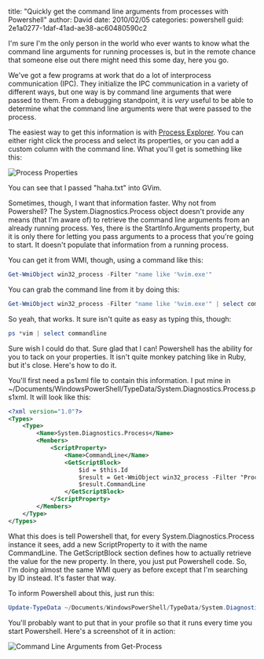 
title: "Quickly get the command line arguments from processes with Powershell"
author: David
date: 2010/02/05
categories: powershell
guid: 2e1a0277-1daf-41ad-ae38-ac60480590c2

I'm sure I'm the only person in the world who ever wants to know what the command line arguments for running processes is, but in the remote chance that someone else out there might need this some day, here you go. 

We've got a few programs at work that do a lot of interprocess communication (IPC). They initialize the IPC communication in a variety of different ways, but one way is by command line arguments that were passed to them. From a debugging standpoint, it is *very* useful to be able to determine what the command line arguments were that were passed to the process. 

The easiest way to get this information is with [Process Explorer](http://technet.microsoft.com/en-us/sysinternals/bb896653.aspx). You can either right click the process and select its properties, or you can add a custom column with the command line. What you'll get is something like this: 

![Process Properties](https://s3.amazonaws.com/mohundro/blog/WindowsLiveWriter/Quicklygetthecommandlineargumentsfrompro_BAE3/image_4.png)  

You can see that I passed "haha.txt" into GVim. 

Sometimes, though, I want that information faster. Why not from Powershell? The System.Diagnostics.Process object doesn't provide any means (that I'm aware of) to retrieve the command line arguments from an already running process. Yes, there is the StartInfo.Arguments property, but it is only there for letting you pass arguments to a process that you're going to start. It doesn't populate that information from a running process. 

You can get it from WMI, though, using a command like this: 

```powershell
Get-WmiObject win32_process -Filter "name like '%vim.exe'" 
```

You can grab the command line from it by doing this: 

```powershell
Get-WmiObject win32_process -Filter "name like '%vim.exe'" | select commandline 
```

So yeah, that works. It sure isn't quite as easy as typing this, though: 

```powershell
ps *vim | select commandline 
```

Sure wish I could do that. Sure glad that I can! Powershell has the ability for you to tack on your properties. It isn't quite monkey patching like in Ruby, but it's close. Here's how to do it. 

You'll first need a ps1xml file to contain this information. I put mine in ~/Documents/WindowsPowerShell/TypeData/System.Diagnostics.Process.ps1xml. It will look like this:

```xml
<?xml version="1.0"?>
<Types>
    <Type> 
        <Name>System.Diagnostics.Process</Name> 
        <Members> 
            <ScriptProperty> 
                <Name>CommandLine</Name> 
                <GetScriptBlock> 
                    $id = $this.Id
                    $result = Get-WmiObject win32_process -Filter "ProcessId = $id"
                    $result.CommandLine
                </GetScriptBlock> 
            </ScriptProperty> 
        </Members> 
    </Type>
</Types>
```

What this does is tell Powershell that, for every System.Diagnostics.Process instance it sees, add a new ScriptProperty to it with the name CommandLine. The GetScriptBlock section defines how to actually retrieve the value for the new property. In there, you just put Powershell code. So, I'm doing almost the same WMI query as before except that I'm searching by ID instead. It's faster that way.

To inform Powershell about this, just run this:

```powershell
Update-TypeData ~/Documents/WindowsPowerShell/TypeData/System.Diagnostics.Process.ps1xml
```

You'll probably want to put that in your profile so that it runs every time you start Powershell. Here's a screenshot of it in action:

![Command Line Arguments from Get-Process](https://s3.amazonaws.com/mohundro/blog/WindowsLiveWriter/Quicklygetthecommandlineargumentsfrompro_BAE3/image_6.png)

